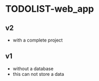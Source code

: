 # TODOLIST-web_app

## v2
- with a complete project

## v1
- without a database 
- this can not store a data
